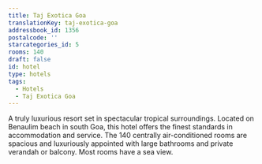 ```yaml
---
title: Taj Exotica Goa
translationKey: taj-exotica-goa
addressbook_id: 1356
postalcode: ''
starcategories_id: 5
rooms: 140
draft: false
id: hotel
type: hotels
tags:
  - Hotels
  - Taj Exotica Goa
---
```

A truly luxurious resort set in spectacular tropical surroundings. Located on Benaulim beach in south Goa, this hotel offers the finest standards in accommodation and service. The 140 centrally air-conditioned rooms are spacious and luxuriously appointed with large bathrooms and private verandah or balcony. Most rooms have a sea view.